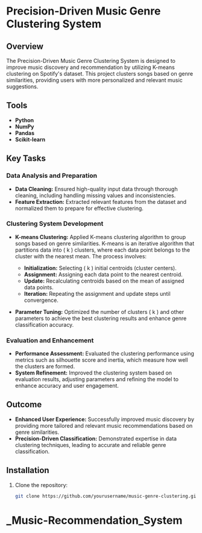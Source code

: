 # Precision-Driven Music Genre Clustering System

## Overview

The Precision-Driven Music Genre Clustering System is designed to improve music discovery and recommendation by utilizing K-means clustering on Spotify's dataset. This project clusters songs based on genre similarities, providing users with more personalized and relevant music suggestions.

## Tools

- **Python**
- **NumPy**
- **Pandas**
- **Scikit-learn**

## Key Tasks

### Data Analysis and Preparation

- **Data Cleaning:** Ensured high-quality input data through thorough cleaning, including handling missing values and inconsistencies.
- **Feature Extraction:** Extracted relevant features from the dataset and normalized them to prepare for effective clustering.

### Clustering System Development

- **K-means Clustering:** Applied K-means clustering algorithm to group songs based on genre similarities. K-means is an iterative algorithm that partitions data into \( k \) clusters, where each data point belongs to the cluster with the nearest mean. The process involves:
  - **Initialization:** Selecting \( k \) initial centroids (cluster centers).
  - **Assignment:** Assigning each data point to the nearest centroid.
  - **Update:** Recalculating centroids based on the mean of assigned data points.
  - **Iteration:** Repeating the assignment and update steps until convergence.

- **Parameter Tuning:** Optimized the number of clusters \( k \) and other parameters to achieve the best clustering results and enhance genre classification accuracy.

### Evaluation and Enhancement

- **Performance Assessment:** Evaluated the clustering performance using metrics such as silhouette score and inertia, which measure how well the clusters are formed.
- **System Refinement:** Improved the clustering system based on evaluation results, adjusting parameters and refining the model to enhance accuracy and user engagement.

## Outcome

- **Enhanced User Experience:** Successfully improved music discovery by providing more tailored and relevant music recommendations based on genre similarities.
- **Precision-Driven Classification:** Demonstrated expertise in data clustering techniques, leading to accurate and reliable genre classification.

## Installation

1. Clone the repository:
   ```bash
   git clone https://github.com/yourusername/music-genre-clustering.git
# _Music-Recommendation_System
